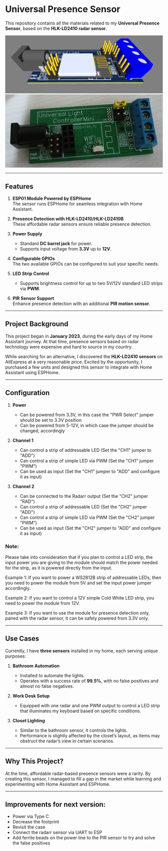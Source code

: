 # Universal Presence Sensor

This repository contains all the materials related to my **Universal Presence Sensor**, based on the **HLK-LD2410 radar sensor**.

![3D View of the Sensor](Pictures/3D_View_Top.png)  
![Picture the Sensor](Pictures/First_Assembly.jpg)  

---

## **Features**
1. **ESP01 Module Powered by ESPHome**  
   The sensor runs ESPHome for seamless integration with Home Assistant.  

2. **Presence Detection with HLK-LD2410/HLK-LD2410B**  
   These affordable radar sensors ensure reliable presence detection.

3. **Power Supply**  
   - Standard **DC barrel jack** for power.  
   - Supports input voltage from **3.3V** up to **12V**.

4. **Configurable GPIOs**  
   The two available GPIOs can be configured to suit your specific needs.

5. **LED Strip Control**  
   - Supports brightness control for up to two 5V/12V standard LED strips via **PWM**.

6. **PIR Sensor Support**  
   Enhance presence detection with an additional **PIR motion sensor**.

---

## **Project Background**
This project began in **January 2023**, during the early days of my Home Assistant journey. At that time, presence sensors based on radar technology were expensive and hard to source in my country.  

While searching for an alternative, I discovered the **HLK-LD2410 sensors** on AliExpress at a very reasonable price. Excited by the opportunity, I purchased a few units and designed this sensor to integrate with Home Assistant using ESPHome.  

---

## **Configuration**
1. **Power**
	- Can be powered from 3.3V, in this case the "PWR Select" jumper should be set to 3.3V position
	- Can be powered from 5-12V, in which case the jumper should be changed, accordingly
	
2. **Channel 1**
	- Can control a strip of addressable LED (Set the "CH1" jumper to "ADD")
	- Can control a strip of simple LED via PWM (Set the "CH1" jumper "PWM")
	- Can be used as input (Set the "CH1" jumper to "ADD" and configure it as input)
	
3. **Channel 2**
	- Can be connected to the Radarr output (Set the "CH2" jumper "RAD")
	- Can control a strip of addressable LED (Set the "CH2" jumper "ADD")
	- Can control a strip of simple LED via PWM (Set the "CH2" jumper "PWM")
	- Can be used as input (Set the "CH2" jumper to "ADD" and configure it as input)
	
### **Note:**
Please take into consideration that if you plan to control a LED strip, the input power you are giving to the module should match the power needed for the strip, as it is powered directly from the input.

Example 1: If you want to power a WS2812B strip of addressable LEDs, then you need to power the module from 5V and set the input power jumper accordingly.

Example 2: If you want to control a 12V simple Cold White LED strip, you need to power the module from 12V.

Example 3: If you want to use the module for presence detection only, paired with the radar sensor, it can be safely powered from 3.3V only.

---

## **Use Cases**
Currently, I have **three sensors** installed in my home, each serving unique purposes:

1. **Bathroom Automation**  
   - Installed to automate the lights.  
   - Operates with a success rate of **99.5%**, with no false positives and almost no false negatives.  

2. **Work Desk Setup**  
   - Equipped with one radar and one PWM output to control a LED strip that illuminates my keyboard based on specific conditions.  

3. **Closet Lighting**  
   - Similar to the bathroom sensor, it controls the lights.  
   - Performance is slightly affected by the closet’s layout, as items may obstruct the radar’s view in certain scenarios.  

---

## **Why This Project?**
At the time, affordable radar-based presence sensors were a rarity. By creating this sensor, I managed to fill a gap in the market while learning and experimenting with Home Assistant and ESPHome.  

---

## **Improvements for next version:**
- Power via Type C
- Decrease the footprint
- Revisit the case
- Connect the radarr sensor via UART to ESP
- Add ferrite beads on the power line to the PIR sensor to try and solve the false positives

